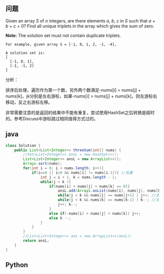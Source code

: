## 问题

Given an array *S* of *n* integers, are there elements *a*, *b*, *c* in *S* such that *a* + *b* + *c* = 0? Find all unique triplets in the array which gives the sum of zero.

**Note:** The solution set must not contain duplicate triplets.

```
For example, given array S = [-1, 0, 1, 2, -1, -4],

A solution set is:
[
  [-1, 0, 1],
  [-1, -1, 2]
]

```

分析：

排序后处理，遍历作为第一个数，另外两个数满足-nums[i] = nums[j] + nums[k]，jk分别是左右游标，如果-nums[i] > nums[j] + nums[k]，则左游标右移动，反之右游标左移。

非常需要注意的是返回的结果中不能有重复，尝试使用HashSet之后转换是超时的。参考Discuss中游标跳过相同值得方式过的。

## java

```java
class Solution {
    public List<List<Integer>> threeSum(int[] nums) {
        //Set<List<Integer>> ansL = new HashSet<>();  
        List<List<Integer>> ansL = new ArrayList<>();
        Arrays.sort(nums);
        for(int i = 0; i < nums.length; i++){
            if(i==0 || i>0 && nums[i] != nums[i-1]){ //去重
                int j = i + 1, k = nums.length - 1;
                while(j < k ){
                    if(nums[i] + nums[j] + nums[k] == 0){
                        ansL.add(Arrays.asList(nums[i], nums[j], nums[k]));
                        while(j < k && nums[j] == nums[j+1] ) j++; //去重
                        while(j < k && nums[k] == nums[k-1] ) k--; //去重
                        j++; k--;
                    }
                    else if(-nums[i] > nums[j] + nums[k]) j++;
                    else k --;
                }
            }
        }
        //List<List<Integer>> ans = new ArrayList<>(ansL);
        return ansL;
    }
}
```

## Python

